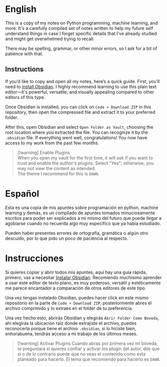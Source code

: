 # English

This is a copy of my notes on Python programming, machine learning, and more. It's a carefully compiled set of notes written to help my future self understand things in case I forget specific details that I've already studied and might get overwhelmed trying to recall.

There may be spelling, grammar, or other minor errors, so I ask for a bit of patience with that.

## Instructions

If you’d like to copy and open all my notes, here’s a quick guide. First, you’ll need to [install Obsidian](https://obsidian.md/download). I highly recommend learning to use this plain text editor—it's powerful, versatile, and visually appealing compared to other editors of this type.

Once Obsidian is installed, you can click on `Code > Download ZIP` in this repository, then open the compressed file and extract it to your preferred folder.

After this, open Obsidian and select `Open Folder as Vault`, choosing the root location where you extracted the file. You can recognize it by the `.obsidian` file. If everything went well, congratulations! You now have access to my work from the past few months.

> [!warning] Enable Plugins  
> When you open my vault for the first time, it will ask if you want to trust and enable the author's plugins. Select "Yes"; otherwise, you may not view the content as intended.  
> The theme I recommend for this is `DAWN`.

# Español

Esta es una copia de mis apuntes sobre programación en python, machine learning y demás, es un compilado de apuntes tomados minuciosamente escritos para poder ser explicados a mi mismo del futuro que puede llegar a agobiarse cuando no recuerda algo muy especifico que ya había estudiado.

Pueden haber presentes errores de ortografía, gramática o algún otro descuido, por lo que pido un poco de paciencia al respecto.

# Instrucciones

Si quieres copiar y abrir todos mis apuntes, aquí hay una guía rápida, primero, vas a necesitar [Instalar Obsidian](https://obsidian.md/download). Recomiendo muchísimo aprender a usar este editor de texto plano, es muy poderoso, versátil y estéticamente me parece encantador a comparación de otros editores de este tipo.

Una vez tengas instalado Obsidian, puedes hacer click en este mismo repositorio en la parte de `Code > Download ZIP`, posteriormente abres el archivo comprimido y lo extraes en el folder de tu preferencia.

Una vez hecho esto, abrirás Obsidian y elegirás `Abrir Folder Como Boveda`, ahí elegirás la ubicación raíz donde extrajiste el archivo, puedes reconocerla porque tiene el archivo `.obsidian`, si lo hiciste bien, enhorabuena, tendrás acceso a mi trabajo de los últimos meses.


> [!warning] Activar Plugins
> Cuando abras por primera vez mi bóveda, te preguntara si quieres confiar y activar los plugin del autor, dile que si o de lo contrario puede que no veas el contenido como esta planeado para hacerlo.
> El tema que recomiendo para hacerlo es `DAWN`.
